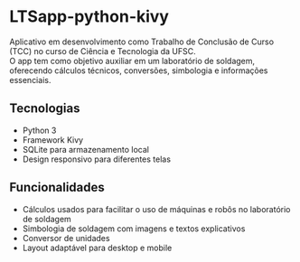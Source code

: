 # LTSapp-python-kivy

Aplicativo em desenvolvimento como Trabalho de Conclusão de Curso (TCC) no curso de Ciência e Tecnologia da UFSC.  
O app tem como objetivo auxiliar em um laboratório de soldagem, oferecendo cálculos técnicos, conversões, simbologia e informações essenciais.

## Tecnologias
- Python 3
- Framework Kivy
- SQLite para armazenamento local
- Design responsivo para diferentes telas

## Funcionalidades
- Cálculos usados para facilitar o uso de máquinas e robôs no laboratório de soldagem
- Simbologia de soldagem com imagens e textos explicativos
- Conversor de unidades
- Layout adaptável para desktop e mobile
